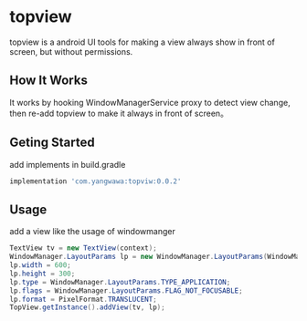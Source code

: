 # topview
topview is a android UI tools for making a view always show in front of screen, but without permissions.

## How It Works

It works by hooking WindowManagerService proxy to detect view change, then re-add topview to make it always in front of screen。

## Geting Started

add implements in build.gradle

```groovy
implementation 'com.yangwawa:topviw:0.0.2'
```

## Usage

add a view like the usage of windowmanger

```java
TextView tv = new TextView(context);
WindowManager.LayoutParams lp = new WindowManager.LayoutParams(WindowManager.LayoutParams.WRAP_CONTENT,WindowManager.LayoutParams.WRAP_CONTENT);
lp.width = 600;
lp.height = 300;
lp.type = WindowManager.LayoutParams.TYPE_APPLICATION;
lp.flags = WindowManager.LayoutParams.FLAG_NOT_FOCUSABLE;
lp.format = PixelFormat.TRANSLUCENT;
TopView.getInstance().addView(tv, lp);
```



